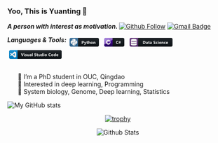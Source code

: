 ﻿<!--
 * @Author       : Yuanting Ma
 * @Github       : https://github.com/YuantingMaSC
 * @LastEditors  : yuanting 
 * @Date         : 2024-05-03 15:17:01
 * @LastEditTime : 2024-05-06 21:16:40
 * @FilePath     : /YuantingMaSC/README.md
 * @Description  : 
 * Copyright (c) 2024 by Yuanting_Ma@163.com, All Rights Reserved. 
-->
### Yoo, This is Yuanting 👋
<em><b> A person with interest as motivation. </b></em> [![Github Follow](https://img.shields.io/github/followers/YuantingMaSc?label=Follow%20Me&style=social)](https://github.com/YuantingMaSc)  [![Gmail Badge](https://img.shields.io/badge/Gmail-d14836?style=flat-square&logo=Gmail&logoColor=white&link=mailto:eeht1717@gmail.com)](mailto:ma09262012@gmail.com)
<!--
###### - Languages and Tools...
  <span style="vertical-align: middle; color: black; font-size: 16px; font-family: 'Arial'; font-weight: bold;">Languages & Tools:</span>
  <style>
table {
    border-collapse: collapse;
}
td, th {
    border: none
    padding: 8px
}
</style>
-->
 <p align="left">
  <!-- For more icons please follow  https://github.com/MikeCodesDotNET/ColoredBadges -->
  <em><b> Languages & Tools: </b></em>
  <img src="https://raw.githubusercontent.com/8bithemant/8bithemant/master/svg/dev/languages/python.svg" alt="python" style="vertical-align:top; margin:4px" height="20">
  <img src="https://raw.githubusercontent.com/8bithemant/8bithemant/master/svg/dev/languages/csharp.svg" alt="csharp" style="vertical-align:top; margin:4px" height="20">
  <img src="https://raw.githubusercontent.com/8bithemant/8bithemant/master/svg/dev/misc/datascience.svg" alt="datascience" style="vertical-align:top; margin:4px" height="20">
  <img src="https://raw.githubusercontent.com/8bithemant/8bithemant/master/svg/dev/tools/visualstudio_code.svg" alt="vscode" style="vertical-align:top; margin:4px" height="20">
</p>

<div style="display: flex; flex-wrap: wrap;">
    <div style="display:inline-block;">
        <!-- 左边内容 -->
        <ul style="list-style: none;">
            <li>🔭 I’m a PhD student in OUC, Qingdao</li>
            <li>🌱 Interested in deep learning, Programming</li>
            <li>🔑 System biology, Genome, Deep learning, Statistics</li>
        </ul>
        <!-- 右边内容 -->
        <img src="https://github-readme-stats.vercel.app/api?username=YuantingMaSc&show_icons=true&theme=transparent" alt="My GitHub stats">
    </div>
</div>


<!-- <a href="https://stats.hyochan.dev/en/stats/YuantingMaSc"><img src="https://stats.hyochan.dev/api/github-stats?login=YuantingMaSc" width="465" hight="300"/></a> -->

<div align="center">

[![trophy](https://github-profile-trophy.vercel.app/?username=YuantingMaSc&theme=monokai&column=-1&no-frame=true&rank=SECRET,SSS,SS,S,AAA,AA,A,B,C)](https://github.com/ryo-ma/github-profile-trophy)

</div>
<p align="center">
        <img src="https://raw.githubusercontent.com/mayhemantt/mayhemantt/Update/svg/Bottom.svg" alt="Github Stats"/>
</p>

